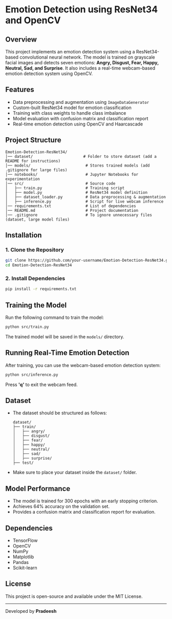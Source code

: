 # Emotion Detection using ResNet34 and OpenCV

## Overview
This project implements an emotion detection system using a ResNet34-based convolutional neural network. The model is trained on grayscale facial images and detects seven emotions: **Angry, Disgust, Fear, Happy, Neutral, Sad, and Surprise**. It also includes a real-time webcam-based emotion detection system using OpenCV.

## Features
- Data preprocessing and augmentation using `ImageDataGenerator`
- Custom-built ResNet34 model for emotion classification
- Training with class weights to handle class imbalance
- Model evaluation with confusion matrix and classification report
- Real-time emotion detection using OpenCV and Haarcascade

## Project Structure
```
Emotion-Detection-ResNet34/
│── dataset/                      # Folder to store dataset (add a README for instructions)
│── models/                        # Stores trained models (add .gitignore for large files)
│── notebooks/                     # Jupyter Notebooks for experimentation
│── src/                           # Source code
│   ├── train.py                   # Training script
│   ├── model.py                   # ResNet34 model definition
│   ├── dataset_loader.py          # Data preprocessing & augmentation
│   ├── inference.py               # Script for live webcam inference
│── requirements.txt               # List of dependencies
│── README.md                      # Project documentation
│── .gitignore                     # To ignore unnecessary files (dataset, large model files)
```

## Installation
### 1. Clone the Repository
```sh
git clone https://github.com/your-username/Emotion-Detection-ResNet34.git
cd Emotion-Detection-ResNet34
```

### 2. Install Dependencies
```sh
pip install -r requirements.txt
```

## Training the Model
Run the following command to train the model:
```sh
python src/train.py
```
The trained model will be saved in the `models/` directory.

## Running Real-Time Emotion Detection
After training, you can use the webcam-based emotion detection system:
```sh
python src/inference.py
```
Press **'q'** to exit the webcam feed.

## Dataset
- The dataset should be structured as follows:
  ```
  dataset/
  ├── train/
  │   ├── angry/
  │   ├── disgust/
  │   ├── fear/
  │   ├── happy/
  │   ├── neutral/
  │   ├── sad/
  │   ├── surprise/
  ├── test/
  ```
- Make sure to place your dataset inside the `dataset/` folder.

## Model Performance
- The model is trained for 300 epochs with an early stopping criterion.
- Achieves 64% accuracy on the validation set.
- Provides a confusion matrix and classification report for evaluation.

## Dependencies
- TensorFlow
- OpenCV
- NumPy
- Matplotlib
- Pandas
- Scikit-learn


## License
This project is open-source and available under the MIT License.

---
Developed by **Pradeesh**

